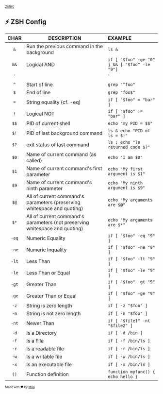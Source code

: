 <sub>[zshrc](https://github.com/moatorres/zshrc)</sub>

## ⚡️ ZSH Config

| CHAR | DESCRIPTION | EXAMPLE |
|:---:|-|:-|
| `&` | Run the previous command in the background | `ls &` |
|`&&`| Logical AND	                                                                        |`if [ "$foo" -ge "0" ] && [ "$foo" -le "9"]`|
|`||`| Logical OR	                                                                         |`if [ "$foo" -lt "0" ] || [ "$foo" -gt "9" ]`|
|`^`| Start of line	                                                                      |`grep "^foo"`|
|`$`| End of line	                                                                        |`grep "foo$"`|
|`=`| String equality (cf. -eq)	                                                          |`if [ "$foo" = "bar" ]`|
|`!`|	Logical NOT	                                                                        |`if [ "$foo" != "bar" ]`|
|`$$`| PID of current shell	                                                               |`echo "my PID = $$"`|
|`$!`| PID of last background command	                                                     |`ls & echo "PID of ls = $!"`|
|`$?`| exit status of last command	                                                        |`ls ; echo "ls returned code $?"`|
|`$0`| Name of current command (as called)	                                                |`echo "I am $0"`|
|`$1`| Name of current command's first parameter	                                           |`echo "My first argument is $1"`|
|`$9`| Name of current command's ninth parameter	                                           |`echo "My ninth argument is $9"`|
|`$@`| All of current command's parameters (preserving whitespace and quoting)	             |`echo "My arguments are $@"`|
|`$*`| All of current command's parameters (not preserving whitespace and quoting)	         |`echo "My arguments are $*"`|
|`-eq`| Numeric Equality	                                                                   |`if [ "$foo" -eq "9" ]`|
|`-ne`| Numeric Inquality	                                                                  |`if [ "$foo" -ne "9" ]`|
|`-lt`| Less Than	                                                                          |`if [ "$foo" -lt "9" ]`|
|`-le`| Less Than or Equal	                                                                 |`if [ "$foo" -le "9" ]`|
|`-gt`| Greater Than	                                                                       |`if [ "$foo" -gt "9" ]`|
|`-ge`| Greater Than or Equal	                                                              |`if [ "$foo" -ge "9" ]`|
|`-z`| String is zero length	                                                              |`if [ -z "$foo" ]`|
|`-n`| String is not zero length	                                                          |`if [ -n "$foo" ]`|
|`-nt`| Newer Than	                                                                         |`if [ "$file1" -nt "$file2" ]`|
|`-d`| Is a Directory	                                                                     |`if [ -d /bin ]`|
|`-f`| Is a File	                                                                          |`if [ -f /bin/ls ]`|
|`-r`| Is a readable file	                                                                 |`if [ -r /bin/ls ]`|
|`-w`| Is a writable file	                                                                 |`if [ -w /bin/ls ]`|
|`-x`| Is an executable file	                                                              |`if [ -x /bin/ls ]`|
|`()`| Function definition	                                                                |`function myfunc() { echo hello }`|

<sub><sup>Made with ❤️ by [Moa](https://github.com/moatorres)</sup></sub>
